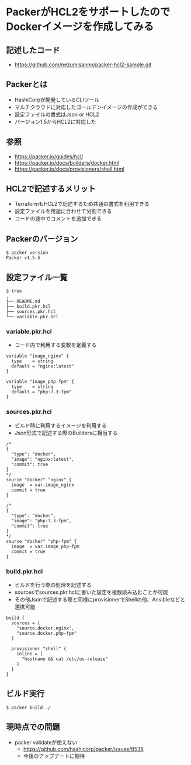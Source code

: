 # PackerがHCL2をサポートしたのでDockerイメージを作成してみる

## 記述したコード
- https://github.com/nezumisannn/packer-hcl2-sample.git

## Packerとは
- HashiCorpが開発しているCLIツール
- マルチクラウドに対応したゴールデンイメージの作成ができる
- 設定ファイルの書式はJson or HCL2
- バージョン1.5からHCL2に対応した

## 参照
- https://packer.io/guides/hcl/
- https://packer.io/docs/builders/docker.html
- https://packer.io/docs/provisioners/shell.html

## HCL2で記述するメリット
- TerraformもHCL2で記述するため共通の書式を利用できる
- 設定ファイルを用途に合わせて分割できる
- コードの途中でコメントを追加できる

## Packerのバージョン
```
$ packer version
Packer v1.5.5
```

## 設定ファイル一覧
```
$ tree
.
├── README.md
├── build.pkr.hcl
├── sources.pkr.hcl
└── variable.pkr.hcl
```

### variable.pkr.hcl
- コード内で利用する変数を定義する

```
variable "image_nginx" {
  type    = string
  default = "nginx:latest"
}

variable "image_php-fpm" {
  type    = string
  default = "php:7.3-fpm"
}
```

### sources.pkr.hcl
- ビルド時に利用するイメージを利用する
- Json形式で記述する際のBuildersに相当する

```
/*
{
  "type": "docker",
  "image": "nginx:latest",
  "commit": true
}
*/
source "docker" "nginx" {
  image  = var.image_nginx
  commit = true
}

/*
{
  "type": "docker",
  "image": "php:7.3-fpm",
  "commit": true
}
*/
source "docker" "php-fpm" {
  image  = var.image_php-fpm
  commit = true
}
```

### build.pkr.hcl
- ビルドを行う際の処理を記述する
- sourcesでsources.pkr.hclに書いた設定を複数読み込むことが可能
- その他Jsonで記述する際と同様にprovisionerでShellの他、Ansibleなどと連携可能

```
build {
  sources = [
    "source.docker.nginx",
    "source.docker.php-fpm"
  ]

  provisioner "shell" {
    inline = [
      "hostname && cat /etc/os-release"
    ]
  }
}
```

## ビルド実行
```
$ packer build ./
```

## 現時点での問題
- packer validateが使えない
    - https://github.com/hashicorp/packer/issues/8538
    - 今後のアップデートに期待
